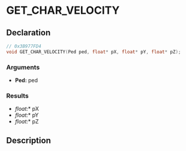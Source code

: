 # GET_CHAR_VELOCITY

## Declaration
```cpp
// 0x3B977FD4
void GET_CHAR_VELOCITY(Ped ped, float* pX, float* pY, float* pZ);
```

### Arguments
- **Ped:** ped

### Results
- **float*:** pX
- **float*:** pY
- **float*:** pZ

## Description
